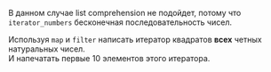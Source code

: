 В данном случае list comprehension не подойдет, потому что `iterator_numbers` бесконечная последовательность чисел.

Используя `map` и `filter` написать итератор квадратов **всех** четных натуральных чисел.  
И напечатать первые 10 элементов этого итератора.
